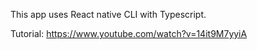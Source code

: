 
This app uses React native CLI with Typescript.

Tutorial: https://www.youtube.com/watch?v=14it9M7yyiA
